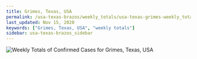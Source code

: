 ```yaml
---
title: Grimes, Texas, USA
permalink: /usa-texas-brazos/weekly_totals/usa-texas-grimes-weekly_totals.html
last_updated: Nov 15, 2020
keywords: ["Grimes, Texas, USA", "weekly totals"]
sidebar: usa-texas-brazos_sidebar
---
```


![Weekly Totals of Confirmed Cases for Grimes, Texas, USA](/covid_tracker/images/graphs/usa-texas-grimes-weekly_totals_graph.png)
